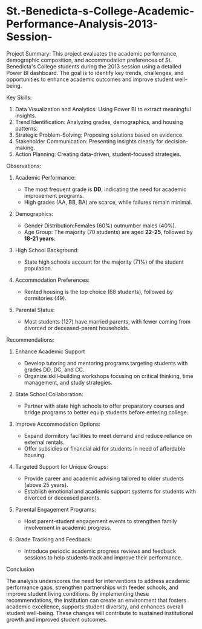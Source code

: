 # St.-Benedicta-s-College-Academic-Performance-Analysis-2013-Session-
Project Summary:  This project evaluates the academic performance, demographic composition, and accommodation preferences of St. Benedicta's College students during the 2013 session using a detailed Power BI dashboard. The goal is to identify key trends, challenges, and opportunities to enhance academic outcomes and improve student well-being.


Key Skills:

1. Data Visualization and Analytics: Using Power BI to extract meaningful insights.  
2. Trend Identification: Analyzing grades, demographics, and housing patterns.  
3. Strategic Problem-Solving: Proposing solutions based on evidence.  
4. Stakeholder Communication: Presenting insights clearly for decision-making.  
5. Action Planning: Creating data-driven, student-focused strategies.  
 

Observations:  

1. Academic Performance:
   - The most frequent grade is **DD**, indicating the need for academic improvement programs.  
   - High grades (AA, BB, BA) are scarce, while failures remain minimal.  

2. Demographics:
   - Gender Distribution:Females (60%) outnumber males (40%).  
   - Age Group: The majority (70 students) are aged **22-25**, followed by **18-21 years**.  

3. High School Background: 
   - State high schools account for the majority (71%) of the student population.  

4. Accommodation Preferences:
   - Rented housing is the top choice (68 students), followed by dormitories (49).  

5. Parental Status: 
   - Most students (127) have married parents, with fewer coming from divorced or deceased-parent households.  

 

Recommendations: 

1. Enhance Academic Support 
   - Develop tutoring and mentoring programs targeting students with grades DD, DC, and CC.  
   - Organize skill-building workshops focusing on critical thinking, time management, and study strategies.  

2. State School Collaboration:
   - Partner with state high schools to offer preparatory courses and bridge programs to better equip students before entering college.  

3. Improve Accommodation Options:  
   - Expand dormitory facilities to meet demand and reduce reliance on external rentals.  
   - Offer subsidies or financial aid for students in need of affordable housing.  

4. Targeted Support for Unique Groups:  
   - Provide career and academic advising tailored to older students (above 25 years).  
   - Establish emotional and academic support systems for students with divorced or deceased parents.  

5. Parental Engagement Programs:
   - Host parent-student engagement events to strengthen family involvement in academic progress.  

6. Grade Tracking and Feedback:
   - Introduce periodic academic progress reviews and feedback sessions to help students track and improve their performance.  

 

Conclusion

The analysis underscores the need for interventions to address academic performance gaps, strengthen partnerships with feeder schools, and improve student living conditions. By implementing these recommendations, the institution can create an environment that fosters academic excellence, supports student diversity, and enhances overall student well-being. These changes will contribute to sustained institutional growth and improved student outcomes.  
